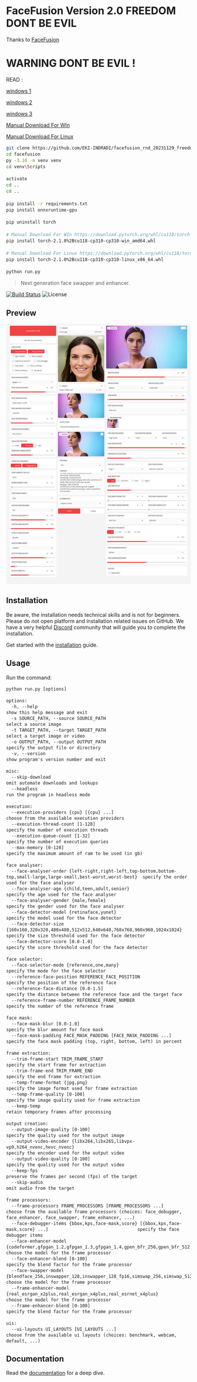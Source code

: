 FaceFusion Version 2.0 FREEDOM DONT BE EVIL
==========

Thanks to [FaceFusion](https://github.com/facefusion/facefusion)

# WARNING DONT BE EVIL !

READ : 

[windows 1](https://docs.facefusion.io/installation/platform/windows)

[windows 2](https://docs.facefusion.io/installation/environment/windows)

[windows 3](https://docs.facefusion.io/installation/accelerator/cuda)

[Manual Download For WIn](https://download.pytorch.org/whl/cu118/torch-2.1.0%2Bcu118-cp310-cp310-win_amd64.whl#sha256=eb512249df3083bce7bd3d89d9d1289fa82fe807e714a02b754e66971d358da3)

[Manual Download For Linux](https://download.pytorch.org/whl/cu118/torch-2.1.0%2Bcu118-cp310-cp310-linux_x86_64.whl#sha256=a81b554184492005543ddc32e96469f9369d778dedd195d73bda9bed407d6589)

```sh
git clone https://github.com/EKI-INDRADI/facefusion_rnd_20231129_freedom_dont_be_evil.git
cd facefusion
py -3.10 -m venv venv
cd venv\Scripts

activate
cd ..
cd ..

pip install -r requirements.txt
pip install onnxruntime-gpu

pip uninstall torch

# Manual Download For WIn https://download.pytorch.org/whl/cu118/torch-2.1.0%2Bcu118-cp310-cp310-win_amd64.whl#sha256=eb512249df3083bce7bd3d89d9d1289fa82fe807e714a02b754e66971d358da3
pip install torch-2.1.0%2Bcu118-cp310-cp310-win_amd64.whl

# Manual Download For Linux https://download.pytorch.org/whl/cu118/torch-2.1.0%2Bcu118-cp310-cp310-linux_x86_64.whl#sha256=a81b554184492005543ddc32e96469f9369d778dedd195d73bda9bed407d6589
pip install torch-2.1.0%2Bcu118-cp310-cp310-linux_x86_64.whl

python run.py

```


> Next generation face swapper and enhancer.

[![Build Status](https://img.shields.io/github/actions/workflow/status/facefusion/facefusion/ci.yml.svg?branch=master)](https://github.com/facefusion/facefusion/actions?query=workflow:ci)
![License](https://img.shields.io/badge/license-MIT-green)


Preview
-------

![Preview](https://raw.githubusercontent.com/facefusion/facefusion/master/.github/preview.png?sanitize=true)


Installation
------------

Be aware, the installation needs technical skills and is not for beginners. Please do not open platform and installation related issues on GitHub. We have a very helpful [Discord](https://join.facefusion.io) community that will guide you to complete the installation.

Get started with the [installation](https://docs.facefusion.io/installation) guide.


Usage
-----

Run the command:

```
python run.py [options]

options:
  -h, --help                                                                                                         show this help message and exit
  -s SOURCE_PATH, --source SOURCE_PATH                                                                               select a source image
  -t TARGET_PATH, --target TARGET_PATH                                                                               select a target image or video
  -o OUTPUT_PATH, --output OUTPUT_PATH                                                                               specify the output file or directory
  -v, --version                                                                                                      show program's version number and exit

misc:
  --skip-download                                                                                                    omit automate downloads and lookups
  --headless                                                                                                         run the program in headless mode

execution:
  --execution-providers {cpu} [{cpu} ...]                                                                            choose from the available execution providers
  --execution-thread-count [1-128]                                                                                   specify the number of execution threads
  --execution-queue-count [1-32]                                                                                     specify the number of execution queries
  --max-memory [0-128]                                                                                               specify the maximum amount of ram to be used (in gb)

face analyser:
  --face-analyser-order {left-right,right-left,top-bottom,bottom-top,small-large,large-small,best-worst,worst-best}  specify the order used for the face analyser
  --face-analyser-age {child,teen,adult,senior}                                                                      specify the age used for the face analyser
  --face-analyser-gender {male,female}                                                                               specify the gender used for the face analyser
  --face-detector-model {retinaface,yunet}                                                                           specify the model used for the face detector
  --face-detector-size {160x160,320x320,480x480,512x512,640x640,768x768,960x960,1024x1024}                           specify the size threshold used for the face detector
  --face-detector-score [0.0-1.0]                                                                                    specify the score threshold used for the face detector

face selector:
  --face-selector-mode {reference,one,many}                                                                          specify the mode for the face selector
  --reference-face-position REFERENCE_FACE_POSITION                                                                  specify the position of the reference face
  --reference-face-distance [0.0-1.5]                                                                                specify the distance between the reference face and the target face
  --reference-frame-number REFERENCE_FRAME_NUMBER                                                                    specify the number of the reference frame

face mask:
  --face-mask-blur [0.0-1.0]                                                                                         specify the blur amount for face mask
  --face-mask-padding FACE_MASK_PADDING [FACE_MASK_PADDING ...]                                                      specify the face mask padding (top, right, bottom, left) in percent

frame extraction:
  --trim-frame-start TRIM_FRAME_START                                                                                specify the start frame for extraction
  --trim-frame-end TRIM_FRAME_END                                                                                    specify the end frame for extraction
  --temp-frame-format {jpg,png}                                                                                      specify the image format used for frame extraction
  --temp-frame-quality [0-100]                                                                                       specify the image quality used for frame extraction
  --keep-temp                                                                                                        retain temporary frames after processing

output creation:
  --output-image-quality [0-100]                                                                                     specify the quality used for the output image
  --output-video-encoder {libx264,libx265,libvpx-vp9,h264_nvenc,hevc_nvenc}                                          specify the encoder used for the output video
  --output-video-quality [0-100]                                                                                     specify the quality used for the output video
  --keep-fps                                                                                                         preserve the frames per second (fps) of the target
  --skip-audio                                                                                                       omit audio from the target

frame processors:
  --frame-processors FRAME_PROCESSORS [FRAME_PROCESSORS ...]                                                         choose from the available frame processors (choices: face_debugger, face_enhancer, face_swapper, frame_enhancer, ...)
  --face-debugger-items {bbox,kps,face-mask,score} [{bbox,kps,face-mask,score} ...]                                  specify the face debugger items
  --face-enhancer-model {codeformer,gfpgan_1.2,gfpgan_1.3,gfpgan_1.4,gpen_bfr_256,gpen_bfr_512,restoreformer}        choose the model for the frame processor
  --face-enhancer-blend [0-100]                                                                                      specify the blend factor for the frame processor
  --face-swapper-model {blendface_256,inswapper_128,inswapper_128_fp16,simswap_256,simswap_512_unofficial}           choose the model for the frame processor
  --frame-enhancer-model {real_esrgan_x2plus,real_esrgan_x4plus,real_esrnet_x4plus}                                  choose the model for the frame processor
  --frame-enhancer-blend [0-100]                                                                                     specify the blend factor for the frame processor

uis:
  --ui-layouts UI_LAYOUTS [UI_LAYOUTS ...]                                                                           choose from the available ui layouts (choices: benchmark, webcam, default, ...)
```


Documentation
-------------

Read the [documentation](https://docs.facefusion.io) for a deep dive.
